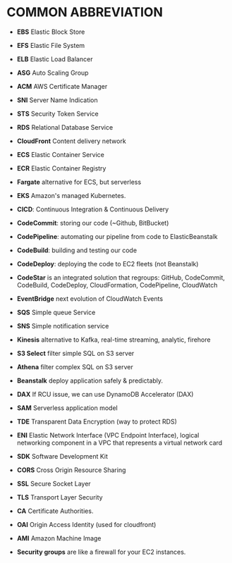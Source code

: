 # COMMON ABBREVIATION

- **EBS** Elastic Block Store
- **EFS** Elastic File System
- **ELB** Elastic Load Balancer
- **ASG** Auto Scaling Group
- **ACM** AWS Certificate Manager
- **SNI** Server Name Indication
- **STS** Security Token Service
- **RDS** Relational Database Service
- **CloudFront** Content delivery network
- **ECS** Elastic Container Service
- **ECR** Elastic Container Registry
- **Fargate** alternative for ECS, but serverless
- **EKS** Amazon's managed Kubernetes.
- **CICD**: Continuous Integration & Continuous Delivery

- **CodeCommit**: storing our code (~Github, BitBucket)
- **CodePipeline**: automating our pipeline from code to ElasticBeanstalk
- **CodeBuild**: building and testing our code
- **CodeDeploy**: deploying the code to EC2 fleets (not Beanstalk)
- **CodeStar** is an integrated solution that regroups: GitHub, CodeCommit,
CodeBuild, CodeDeploy, CloudFormation, CodePipeline, CloudWatch

- **EventBridge** next evolution of CloudWatch Events
- **SQS** Simple queue Service
- **SNS** Simple notification service
- **Kinesis** alternative to Kafka, real-time streaming, analytic, firehore

- **S3 Select** filter simple SQL on S3 server
- **Athena** filter complex SQL on S3 server
- **Beanstalk** deploy application safely & predictably.
- **DAX** If RCU issue, we can use DynamoDB Accelerator (DAX)

- **SAM** Serverless application model
- **TDE** Transparent Data Encryption (way to protect RDS)
- **ENI** Elastic Network Interface (VPC Endpoint Interface), logical networking component in a VPC that represents a virtual network card
- **SDK** Software Development Kit
- **CORS** Cross Origin Resource Sharing
- **SSL** Secure Socket Layer
- **TLS** Transport Layer Security
- **CA** Certificate Authorities.
- **OAI** Origin Access Identity (used for cloudfront)
- **AMI** Amazon Machine Image
- **Security groups** are like a firewall for your EC2 instances.
